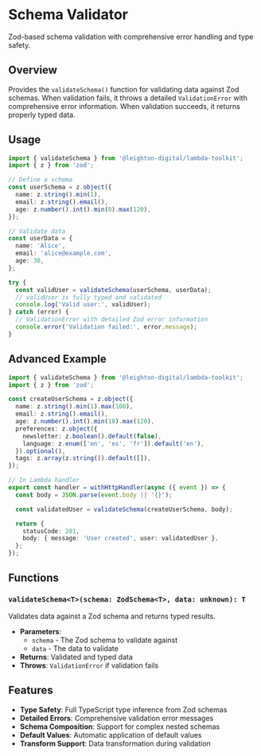 # Schema Validator

Zod-based schema validation with comprehensive error handling and type safety.

## Overview

Provides the `validateSchema()` function for validating data against Zod schemas. When validation fails, it throws a detailed `ValidationError` with comprehensive error information. When validation succeeds, it returns properly typed data.

## Usage

```ts
import { validateSchema } from '@leighton-digital/lambda-toolkit';
import { z } from 'zod';

// Define a schema
const userSchema = z.object({
  name: z.string().min(1),
  email: z.string().email(),
  age: z.number().int().min(0).max(120),
});

// Validate data
const userData = {
  name: 'Alice',
  email: 'alice@example.com',
  age: 30,
};

try {
  const validUser = validateSchema(userSchema, userData);
  // validUser is fully typed and validated
  console.log('Valid user:', validUser);
} catch (error) {
  // ValidationError with detailed Zod error information
  console.error('Validation failed:', error.message);
}
```

## Advanced Example

```ts
import { validateSchema } from '@leighton-digital/lambda-toolkit';
import { z } from 'zod';

const createUserSchema = z.object({
  name: z.string().min(1).max(100),
  email: z.string().email(),
  age: z.number().int().min(18).max(120),
  preferences: z.object({
    newsletter: z.boolean().default(false),
    language: z.enum(['en', 'es', 'fr']).default('en'),
  }).optional(),
  tags: z.array(z.string()).default([]),
});

// In Lambda handler
export const handler = withHttpHandler(async ({ event }) => {
  const body = JSON.parse(event.body || '{}');

  const validatedUser = validateSchema(createUserSchema, body);

  return {
    statusCode: 201,
    body: { message: 'User created', user: validatedUser },
  };
});
```

## Functions

### `validateSchema<T>(schema: ZodSchema<T>, data: unknown): T`

Validates data against a Zod schema and returns typed results.

- **Parameters**:
  - `schema` - The Zod schema to validate against
  - `data` - The data to validate
- **Returns**: Validated and typed data
- **Throws**: `ValidationError` if validation fails

## Features

- **Type Safety**: Full TypeScript type inference from Zod schemas
- **Detailed Errors**: Comprehensive validation error messages
- **Schema Composition**: Support for complex nested schemas
- **Default Values**: Automatic application of default values
- **Transform Support**: Data transformation during validation

